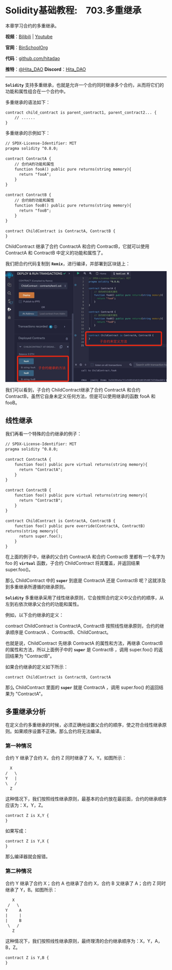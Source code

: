 # Solidity基础教程:&nbsp;&nbsp;&nbsp;&nbsp;703.多重继承

本章学习合约的多重继承。

**视频**：[Bilibili](https://space.bilibili.com/2112923943)  |  [Youtube](https://www.youtube.com/@BinSchoolApp)

**官网**：[BinSchoolOrg](https://binschool.org)

**代码**：[github.com/hitadao](https://github.com/hitadao)

**推特**：[@Hita_DAO](https://x.com/hita_dao)    **Discord**：[Hita_DAO](https://discord.gg/dzWY3QYGrx)

-----
**`Solidity`** 支持多重继承，也就是允许一个合约同时继承多个合约，从而将它们的功能和属性组合在一个合约中。

多重继承的语法如下：

```solidity
contract child_contract is parent_contract1, parent_contract2... {
    // ......
}
```

多重继承的示例如下：

```solidity
// SPDX-License-Identifier: MIT
pragma solidity ^0.8.0;

contract ContractA {
    // 合约A的功能和属性
    function fooA() public pure returns(string memory){
      return "fooA";
    }
}

contract ContractB {
    // 合约B的功能和属性
    function fooB() public pure returns(string memory){
      return "fooB";
    }
}

contract ChildContract is ContractA, ContractB {
}
```

ChildContract 继承了合约 ContractA 和合约 ContractB，它就可以使用 ContractA 和 ContractB 中定义的功能和属性了。

我们把合约代码复制到 **`Remix`**，进行编译，并部署到区块链上：

<p align="center"><img src="./img/multi-inherit.png" align="middle" width="800px"/></p>
 
我们可以看到，子合约 ChildContract继承了合约 ContractA 和合约 ContractB，虽然它自身未定义任何方法，但是可以使用继承的函数 fooA 和 fooB。

## 线性继承

我们再看一个特殊的合约继承的例子：

```solidity
// SPDX-License-Identifier: MIT
pragma solidity ^0.8.0;

contract ContractA {
    function foo() public pure virtual returns(string memory){
      return "ContractA";
    }
}

contract ContractB {
    function foo() public pure virtual returns(string memory){
      return "ContractB";
    }
}

contract ChildContract is ContractA, ContractB {
    function foo() public pure override(ContractA, ContractB) returns(string memory){
      return super.foo();
    }
}
```

在上面的例子中，继承的父合约 ContractA 和合约 ContractB 里都有一个名字为 foo 的 **`virtual`** 函数，子合约 ChildContract 将其覆盖，并返回结果 super.foo()。

那么 ChildContract 中的 **`super`** 到底是 ContractA 还是 ContractB 呢？这就涉及到多重继承所遵循的继承原则。

**`Solidity`** 多重继承采用了线性继承原则，它会按照合约定义中父合约的顺序，从左到右依次继承父合约的功能和属性。

例如，以下合约继承的定义：

contract ChildContract is ContractA, ContractB 
按照线性继承原则，合约的继承顺序是 ContractA 、ContractB、ChildContract。

也就是说，ChildContract 先继承 ContractA 的属性和方法，再继承 ContractB 的属性和方法，所以上面例子中的 **`super`** 是 ContractB ，调用 super.foo() 的返回结果为 "ContractB"。

如果合约继承的定义如下所示：

```solidity
contract ChildContract is ContractB, ContractA  
```

那么 ChildContract 里面的 **`super`** 就是 ContractA ，调用 super.foo() 的返回结果为 "ContractA"。

## 多重继承分析

在定义合约多重继承的时候，必须正确地设置父合约的顺序，使之符合线性继承原则。如果顺序设置不正确，那么合约将无法编译。

### 第一种情况

合约 Y 继承了合约 X，合约 Z 同时继承了 X，Y。如图所示：

```solidity
  X 
/   \
Y   |
\   /
  Z
```

这种情况下，我们按照线性继承原则，最基本的合约放在最前面，合约的继承顺序应该为：X，Y，Z。

```solidity
contract Z is X,Y {
}
```

如果写成：

```solidity
contract Z is Y,X {
}
```

那么编译器就会报错。

### 第二种情况

合约 Y 继承了合约 X；合约 A 也继承了合约 X，合约 B 又继承了 A；合约 Z 同时继承了 Y，B。如图所示：

```solidity
   X 
 /   \
Y     A
|     |
|     B
 \   / 
   Z
```
这种情况下，我们按照线性继承原则，最终理清的合约继承顺序为：X，Y，A，B，Z。

```solidity
contract Z is Y,B {
}
```